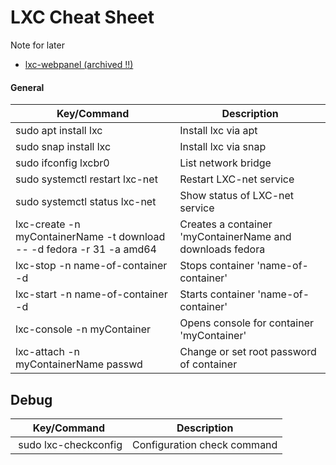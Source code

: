 # LXC Cheat Sheet

Note for later

- [lxc-webpanel (archived !!) ](https://lxc-webpanel.github.io)

#### General
| Key/Command | Description |
| ----------- | ----------- |
| sudo apt install lxc | Install lxc via apt |
| sudo snap install lxc | Install lxc via snap |
| sudo ifconfig lxcbr0 | List network bridge |
| sudo systemctl restart lxc-net | Restart LXC-net service |
| sudo systemctl status lxc-net | Show status of LXC-net service |
| lxc-create -n myContainerName -t download -- -d fedora -r 31 -a amd64 | Creates a container 'myContainerName and downloads fedora |
| lxc-stop -n name-of-container -d | Stops container 'name-of-container' |
| lxc-start -n name-of-container -d | Starts container 'name-of-container' |
| lxc-console -n myContainer | Opens console for container 'myContainer' |
| lxc-attach -n myContainerName passwd | Change or set root password of container |

## Debug
| Key/Command | Description |
| ----------- | ----------- |
| sudo lxc-checkconfig | Configuration check command |
